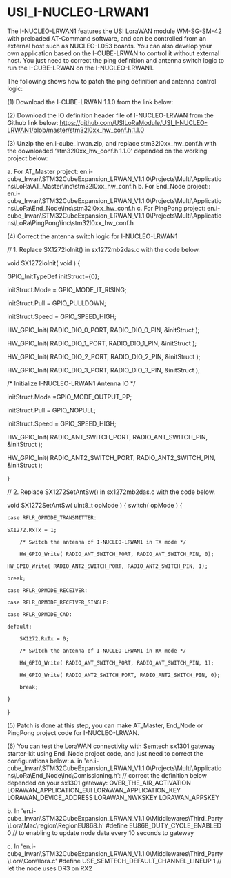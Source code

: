 # USI_I-NUCLEO-LRWAN1

The I-NUCLEO-LRWAN1 features the USI LoraWAN module WM-SG-SM-42 with preloaded AT-Command software, and can be controlled from an external host such as NUCLEO-L053 boards. You can also develop your own application based on the I-CUBE-LRWAN to control it without external host.
You just need to correct the ping definition and antenna switch logic to run the I-CUBE-LRWAN on the I-NUCLEO-LRWAN1. 

The following shows how to patch the ping definition and antenna control logic:

(1)	Download the I-CUBE-LRWAN 1.1.0 from the link below:

(2)	Download the IO definition header file of I-NUCLEO-LRWAN from the Github link below:
  https://github.com/USILoRaModule/USI_I-NUCLEO-LRWAN1/blob/master/stm32l0xx_hw_conf.h.1.1.0

(3)	Unzip the en.i-cube_lrwan.zip, and replace stm32l0xx_hw_conf.h with the downloaded ‘stm32l0xx_hw_conf.h.1.1.0’ depended on the working project below:

  a.	For AT_Master project:
  en.i-cube_lrwan\STM32CubeExpansion_LRWAN_V1.1.0\Projects\Multi\Applications\LoRa\AT_Master\inc\stm32l0xx_hw_conf.h
  b.	For End_Node project::
  en.i-cube_lrwan\STM32CubeExpansion_LRWAN_V1.1.0\Projects\Multi\Applications\LoRa\End_Node\inc\stm32l0xx_hw_conf.h
  c.	For PingPong project:
  en.i-cube_lrwan\STM32CubeExpansion_LRWAN_V1.1.0\Projects\Multi\Applications\LoRa\PingPong\inc\stm32l0xx_hw_conf.h

(4)	Correct the antenna switch logic for I-NUCLEO-LRWAN1

// 1. Replace SX1272IoInit() in sx1272mb2das.c with the code below.

void SX1272IoInit( void )
{

  GPIO_InitTypeDef initStruct={0};
    
  initStruct.Mode = GPIO_MODE_IT_RISING;
  
  initStruct.Pull = GPIO_PULLDOWN;
  
  initStruct.Speed = GPIO_SPEED_HIGH;

  HW_GPIO_Init( RADIO_DIO_0_PORT, RADIO_DIO_0_PIN, &initStruct );
  
  HW_GPIO_Init( RADIO_DIO_1_PORT, RADIO_DIO_1_PIN, &initStruct );
  
  HW_GPIO_Init( RADIO_DIO_2_PORT, RADIO_DIO_2_PIN, &initStruct );
  
  HW_GPIO_Init( RADIO_DIO_3_PORT, RADIO_DIO_3_PIN, &initStruct );
	
  /* Initialize I-NUCLEO-LRWAN1 Antenna IO */
  
  initStruct.Mode =GPIO_MODE_OUTPUT_PP;
  
  initStruct.Pull = GPIO_NOPULL; 
  
  initStruct.Speed = GPIO_SPEED_HIGH;
    
  HW_GPIO_Init( RADIO_ANT_SWITCH_PORT, RADIO_ANT_SWITCH_PIN, &initStruct  ); 
  
  HW_GPIO_Init( RADIO_ANT2_SWITCH_PORT, RADIO_ANT2_SWITCH_PIN, &initStruct  ); 

}



// 2. Replace SX1272SetAntSw() in sx1272mb2das.c with the code below.

void SX1272SetAntSw( uint8_t opMode )
{
    switch( opMode )
    {
    
    case RFLR_OPMODE_TRANSMITTER:
    
	SX1272.RxTx = 1;
	
        /* Switch the antenna of I-NUCLEO-LRWAN1 in TX mode */
	
        HW_GPIO_Write( RADIO_ANT_SWITCH_PORT, RADIO_ANT_SWITCH_PIN, 0);
        
	HW_GPIO_Write( RADIO_ANT2_SWITCH_PORT, RADIO_ANT2_SWITCH_PIN, 1);
        
	break;
	
    case RFLR_OPMODE_RECEIVER:
    
    case RFLR_OPMODE_RECEIVER_SINGLE:
    
    case RFLR_OPMODE_CAD:
    
    default:
    
        SX1272.RxTx = 0;
	
        /* Switch the antenna of I-NUCLEO-LRWAN1 in RX mode */
	
        HW_GPIO_Write( RADIO_ANT_SWITCH_PORT, RADIO_ANT_SWITCH_PIN, 1);
	
        HW_GPIO_Write( RADIO_ANT2_SWITCH_PORT, RADIO_ANT2_SWITCH_PIN, 0);
	
        break;
	
    }
    
}


(5)	Patch is done at this step, you can make AT_Master, End_Node or PingPong project code for I-NUCLEO-LRWAN.

(6)	You can test the LoraWAN connectivity with Semtech sx1301 gateway starter-kit using End_Node project code, and just need to correct the configurations below:
  a.	in 'en.i-cube_lrwan\STM32CubeExpansion_LRWAN_V1.1.0\Projects\Multi\Applications\LoRa\End_Node\inc\Comissioning.h':
  // correct the definition below depended on your sx1301 gateway:
  OVER_THE_AIR_ACTIVATION
  LORAWAN_APPLICATION_EUI
  LORAWAN_APPLICATION_KEY
  LORAWAN_DEVICE_ADDRESS
  LORAWAN_NWKSKEY
  LORAWAN_APPSKEY
  
  
  b.	In 'en.i-cube_lrwan\STM32CubeExpansion_LRWAN_V1.1.0\Middlewares\Third_Party\Lora\Mac\region\RegionEU868.h'
  #define EU868_DUTY_CYCLE_ENABLED 0  // to enabling to update node data every 10 seconds to gateway
  
  c.	In 'en.i-cube_lrwan\STM32CubeExpansion_LRWAN_V1.1.0\Middlewares\Third_Party\Lora\Core\lora.c'
  #define USE_SEMTECH_DEFAULT_CHANNEL_LINEUP  1   // let the node uses DR3 on RX2


